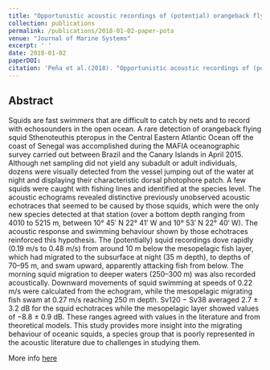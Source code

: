 ```yaml
---
title: "Opportunistic acoustic recordings of (potential) orangeback flying squid Sthenoteuthis pteropus in the Central Eastern Atlantic"
collection: publications
permalink: /publications/2018-01-02-paper-pota
venue: "Journal of Marine Systems"
excerpt: ' '
date: 2018-01-02
paperDOI: 
citation: 'Peña et al.(2018). "Opportunistic acoustic recordings of (potential) orangeback flying squid Sthenoteuthis pteropus in the Central Eastern Atlantic." <i>Journal of Marine Systems</i>. 179:31-37.'
---
```


## Abstract
Squids are fast swimmers that are difficult to catch by nets and to record with echosounders in the open ocean. A rare detection of orangeback flying squid Sthenoteuthis pteropus in the Central Eastern Atlantic Ocean off the coast of Senegal was accomplished during the MAFIA oceanographic survey carried out between Brazil and the Canary Islands in April 2015. Although net sampling did not yield any subadult or adult individuals, dozens were visually detected from the vessel jumping out of the water at night and displaying their characteristic dorsal photophore patch. A few squids were caught with fishing lines and identified at the species level. The acoustic echograms revealed distinctive previously unobserved acoustic echotraces that seemed to be caused by those squids, which were the only new species detected at that station (over a bottom depth ranging from 4010 to 5215 m, between 10° 45′ N 22° 41′ W and 10° 53′ N 22° 40′ W). The acoustic response and swimming behaviour shown by those echotraces reinforced this hypothesis. The (potentially) squid recordings dove rapidly (0.19 m/s to 0.48 m/s) from around 10 m below the mesopelagic fish layer, which had migrated to the subsurface at night (35 m depth), to depths of 70–95 m, and swam upward, apparently attacking fish from below. The morning squid migration to deeper waters (250–300 m) was also recorded acoustically. Downward movements of squid swimming at speeds of 0.22 m/s were calculated from the echogram, while the mesopelagic migrating fish swam at 0.27 m/s reaching 250 m depth. Sv120 − Sv38 averaged 2.7 ± 3.2 dB for the squid echotraces while the mesopelagic layer showed values of −8.8 ± 0.9 dB. These ranges agreed with values in the literature and from theoretical models. This study provides more insight into the migrating behaviour of oceanic squids, a species group that is poorly represented in the acoustic literature due to challenges in studying them.

More info [here](https://www.researchgate.net/publication/321201286_Opportunistic_acoustic_recordings_of_potential_orangeback_flying_squid_Sthenoteuthis_pteropus_in_the_Central_Eastern_Atlantic)
